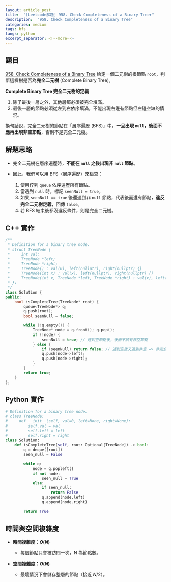 ```yaml
---
layout: article_post
title:  "[Leetcode解題] 958. Check Completeness of a Binary Treer"
description:  "958. Check Completeness of a Binary Tree"
categories: medium
tags: bfs
langs: python
excerpt_separator: <!--more-->
---
```


## 題目
[958. Check Completeness of a Binary Tree](https://leetcode.com/problems/check-completeness-of-a-binary-tree/)
給定一個二元樹的根節點 `root`，判斷這棵樹是否為**完全二元樹** (Complete Binary Tree)。
<!--more-->

**Complete Binary Tree 完全二元樹的定義**

1. 除了最後一層之外，其他層都必須被完全填滿。
2. 最後一層的節點必須從左到右依序填滿，不能出現右邊有節點但左邊空缺的情況。

換句話說，完全二元樹的節點在「層序遍歷 (BFS)」中，**一旦出現 `null`，後面不應再出現非空節點**，否則不是完全二元樹。

## 解題思路
* 完全二元樹在層序遍歷時，**不能在 `null` 之後出現非 `null` 節點**。
* 因此，我們可以用 BFS（層序遍歷）來檢查：

  1. 使用佇列 `queue` 依序遍歷所有節點。
  2. 當遇到 `null` 時，標記 `seenNull = true`。
  3. 如果 `seenNull == true` 後還遇到非 `null` 節點，代表後面還有節點，**違反完全二元樹定義**，回傳 `false`。
  4. 若 BFS 結束後都沒違反條件，則是完全二元樹。

## C++ 實作
```cpp
/**
 * Definition for a binary tree node.
 * struct TreeNode {
 *     int val;
 *     TreeNode *left;
 *     TreeNode *right;
 *     TreeNode() : val(0), left(nullptr), right(nullptr) {}
 *     TreeNode(int x) : val(x), left(nullptr), right(nullptr) {}
 *     TreeNode(int x, TreeNode *left, TreeNode *right) : val(x), left(left), right(right) {}
 * };
 */
class Solution {
public:
    bool isCompleteTree(TreeNode* root) {
        queue<TreeNode*> q;
        q.push(root);
        bool seenNull = false;

        while (!q.empty()) {
            TreeNode* node = q.front(); q.pop();
            if (!node) {
                seenNull = true; // 遇到空節點後，後面不該有非空節點
            } else {
                if (seenNull) return false; // 遇到空後又遇到非空 => 非完全二元樹
                q.push(node->left);
                q.push(node->right);
            }
        }
        return true;
    }
};
```

## Python 實作
```python
# Definition for a binary tree node.
# class TreeNode:
#     def __init__(self, val=0, left=None, right=None):
#         self.val = val
#         self.left = left
#         self.right = right
class Solution:
    def isCompleteTree(self, root: Optional[TreeNode]) -> bool:
        q = deque([root])
        seen_null = False
        
        while q:
            node = q.popleft()
            if not node:
                seen_null = True
            else:
                if seen_null:
                    return False
                q.append(node.left)
                q.append(node.right)
        
        return True
```

## 時間與空間複雜度
* **時間複雜度：$O(N)$**
  * 每個節點只會被訪問一次，N 為節點數。

* **空間複雜度：$O(N)$**
  * 最壞情況下會儲存整層的節點（接近 $N/2$）。
